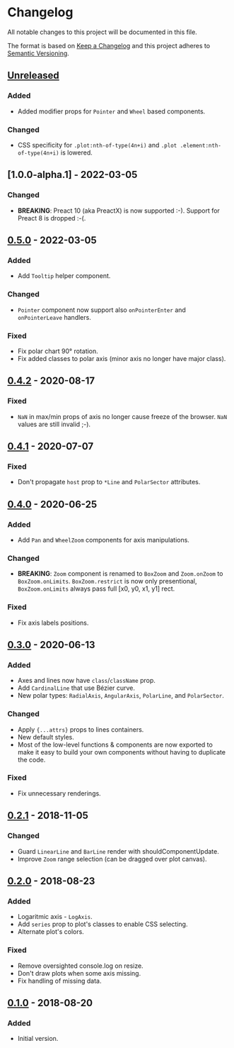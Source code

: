 # Changelog

All notable changes to this project will be documented in this file.

The format is based on [Keep a Changelog](http://keepachangelog.com/en/1.0.0/)
and this project adheres to [Semantic Versioning](http://semver.org/spec/v2.0.0.html).


## [Unreleased]

### Added

- Added modifier props for `Pointer` and `Wheel` based components.

### Changed

- CSS specificity for `.plot:nth-of-type(4n+i)` and `.plot .element:nth-of-type(4n+i)` is lowered.


## [1.0.0-alpha.1] - 2022-03-05

### Changed

- **BREAKING**: Preact 10 (aka PreactX) is now supported :-). Support for Preact 8
  is dropped :-(.


## [0.5.0] - 2022-03-05

### Added

- Add `Tooltip` helper component.

### Changed

- `Pointer` component now support also `onPointerEnter` and `onPointerLeave`
  handlers.

### Fixed

- Fix polar chart 90° rotation.
- Fix added classes to polar axis (minor axis no longer have major class).


## [0.4.2] - 2020-08-17

### Fixed

- `NaN` in max/min props of axis no longer cause freeze of the browser.
  `NaN` values are still invalid ;-).


## [0.4.1] - 2020-07-07

### Fixed

- Don't propagate `host` prop to `*Line` and `PolarSector` attributes.


## [0.4.0] - 2020-06-25

### Added

- Add `Pan` and `WheelZoom` components for axis manipulations.


### Changed

- **BREAKING**: `Zoom` component is renamed to `BoxZoom` and `Zoom.onZoom`
  to `BoxZoom.onLimits`. `BoxZoom.restrict` is now only presentional,
  `BoxZoom.onLimits` always pass full [x0, y0, x1, y1] rect.


### Fixed

- Fix axis labels positions.


## [0.3.0] - 2020-06-13

### Added

- Axes and lines now have `class`/`className` prop.
- Add `CardinalLine` that use Bézier curve.
- New polar types: `RadialAxis`, `AngularAxis`, `PolarLine`, and `PolarSector`.


### Changed

- Apply `{...attrs}` props to lines containers.
- New default styles.
- Most of the low-level functions & components are now exported to make it easy
  to build your own components without having to duplicate the code.


### Fixed

- Fix unnecessary renderings.


## [0.2.1] - 2018-11-05

### Changed

- Guard `LinearLine` and `BarLine` render with shouldComponentUpdate.
- Improve `Zoom` range selection (can be dragged over plot canvas).


## [0.2.0] - 2018-08-23

### Added

- Logaritmic axis - `LogAxis`.
- Add `series` prop to plot's classes to enable CSS selecting.
- Alternate plot's colors.


### Fixed

- Remove oversighted console.log on resize.
- Don't draw plots when some axis missing.
- Fix handling of missing data.


## [0.1.0] - 2018-08-20

### Added

- Initial version.


[Unreleased]: https://bitbucket.org/shelacek/plotery/branches/compare/master..v1.0.0-alpha.1
[v1.0.0-alpha.1]: https://bitbucket.org/shelacek/formica/branches/compare/v1.0.0-alpha.1..v0.5.0
[0.5.0]: https://bitbucket.org/shelacek/plotery/branches/compare/v0.5.0..v0.4.2
[0.4.2]: https://bitbucket.org/shelacek/plotery/branches/compare/v0.4.2..v0.4.1
[0.4.1]: https://bitbucket.org/shelacek/plotery/branches/compare/v0.4.1..v0.4.0
[0.4.0]: https://bitbucket.org/shelacek/plotery/branches/compare/v0.4.0..v0.3.0
[0.3.0]: https://bitbucket.org/shelacek/plotery/branches/compare/v0.3.0..v0.2.1
[0.2.1]: https://bitbucket.org/shelacek/plotery/branches/compare/v0.2.1..v0.2.0
[0.2.0]: https://bitbucket.org/shelacek/plotery/branches/compare/v0.2.0..v0.1.0
[0.1.0]: https://bitbucket.org/shelacek/plotery/commits/tag/v0.1.0
